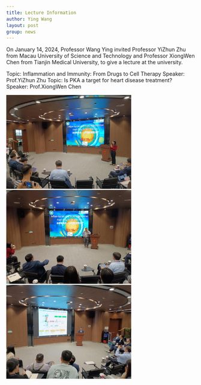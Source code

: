```yaml
---
title: Lecture Information
author: Ying Wang
layout: post
group: news
---
```


On January 14, 2024, Professor Wang Ying invited Professor YiZhun Zhu from Macau University of Science and Technology and Professor XiongWen Chen from Tianjin Medical University, to give a lecture at the university.

Topic: Inflammation and Immunity: From Drugs to Cell Therapy
Speaker: Prof.YiZhun Zhu
Topic: Is PKA a target for heart disease treatment?
Speaker: Prof.XiongWen Chen

<img src="/docs/images/Lecture03.jpg" alt="image01" style="max-width: 400px; max-height: 250px;">

<img src="/docs/images/Lecture04.jpg" alt="image01" style="max-width: 400px; max-height: 250px;">

<img src="/docs/images/Lecture05.jpg" alt="image01" style="max-width: 400px; max-height: 250px;">


